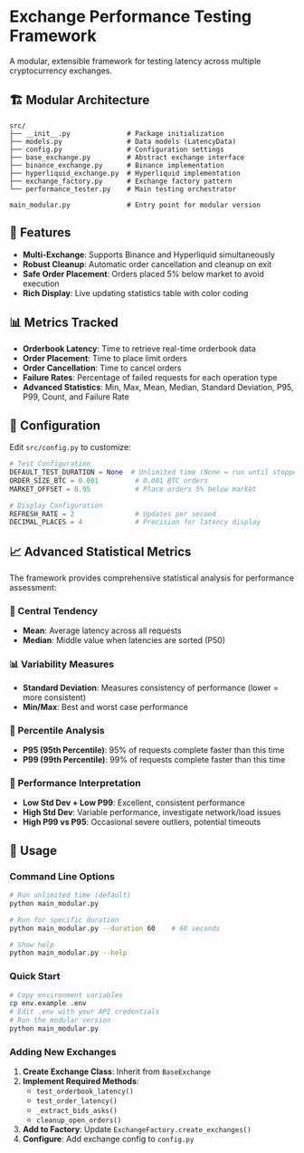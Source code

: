 # Exchange Performance Testing Framework

A modular, extensible framework for testing latency across multiple cryptocurrency exchanges.

## 🏗️ **Modular Architecture**

```
src/
├── __init__.py              # Package initialization
├── models.py                # Data models (LatencyData)
├── config.py                # Configuration settings
├── base_exchange.py         # Abstract exchange interface
├── binance_exchange.py      # Binance implementation
├── hyperliquid_exchange.py  # Hyperliquid implementation
├── exchange_factory.py      # Exchange factory pattern
└── performance_tester.py    # Main testing orchestrator

main_modular.py              # Entry point for modular version
```

## 🚀 **Features**

- **Multi-Exchange**: Supports Binance and Hyperliquid simultaneously
- **Robust Cleanup**: Automatic order cancellation and cleanup on exit
- **Safe Order Placement**: Orders placed 5% below market to avoid execution
- **Rich Display**: Live updating statistics table with color coding

## 📊 **Metrics Tracked**

- **Orderbook Latency**: Time to retrieve real-time orderbook data
- **Order Placement**: Time to place limit orders
- **Order Cancellation**: Time to cancel orders
- **Failure Rates**: Percentage of failed requests for each operation type
- **Advanced Statistics**: Min, Max, Mean, Median, Standard Deviation, P95, P99, Count, and Failure Rate

## 🔧 **Configuration**

Edit `src/config.py` to customize:

```python
# Test Configuration
DEFAULT_TEST_DURATION = None  # Unlimited time (None = run until stopped)
ORDER_SIZE_BTC = 0.001         # 0.001 BTC orders
MARKET_OFFSET = 0.95           # Place orders 5% below market

# Display Configuration
REFRESH_RATE = 2               # Updates per second
DECIMAL_PLACES = 4             # Precision for latency display
```

## 📈 **Advanced Statistical Metrics**

The framework provides comprehensive statistical analysis for performance assessment:

### **📏 Central Tendency**
- **Mean**: Average latency across all requests
- **Median**: Middle value when latencies are sorted (P50)

### **📊 Variability Measures**
- **Standard Deviation**: Measures consistency of performance (lower = more consistent)
- **Min/Max**: Best and worst case performance

### **🎯 Percentile Analysis**
- **P95 (95th Percentile)**: 95% of requests complete faster than this time
- **P99 (99th Percentile)**: 99% of requests complete faster than this time

### **🚦 Performance Interpretation**
- **Low Std Dev + Low P99**: Excellent, consistent performance
- **High Std Dev**: Variable performance, investigate network/load issues
- **High P99 vs P95**: Occasional severe outliers, potential timeouts

## 🌟 **Usage**

### Command Line Options
```bash
# Run unlimited time (default)
python main_modular.py

# Run for specific duration
python main_modular.py --duration 60    # 60 seconds

# Show help
python main_modular.py --help
```

### Quick Start
```bash
# Copy environment variables
cp env.example .env
# Edit .env with your API credentials
# Run the modular version
python main_modular.py
```

### Adding New Exchanges

1. **Create Exchange Class**: Inherit from `BaseExchange`
2. **Implement Required Methods**:
   - `test_orderbook_latency()`
   - `test_order_latency()`
   - `_extract_bids_asks()`
   - `cleanup_open_orders()`
3. **Add to Factory**: Update `ExchangeFactory.create_exchanges()`
4. **Configure**: Add exchange config to `config.py`